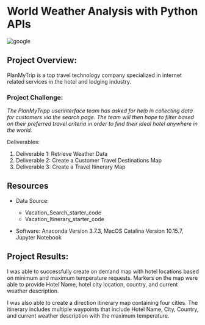 # World Weather Analysis with Python APIs
![google](https://user-images.githubusercontent.com/36451701/143144083-58bf7fed-3560-42a5-bb58-54019b53ad7d.png)

## Project Overview:
PlanMyTrip is a top travel technology company specialized in internet related services in the hotel and lodging industry.

### Project Challenge:
*The PlanMyTripp userinterface team has asked for help in collecting data for customers via the search page.  The team will then hope to filter based on their preferred travel criteria in order to find their ideal hotel anywhere in the world.*

Deliverables:
1. Deliverable 1: Retrieve Weather Data
2. Deliverable 2: Create a Customer Travel Destinations Map
3. Deliverable 3: Create a Travel Itinerary Map

## Resources
- Data Source:
    - Vacation_Search_starter_code
    - Vacation_Itinerary_starter_code

- Software: Anaconda Version 3.7.3, MacOS Catalina Version 10.15.7, Jupyter Notebook

## Project Results:
I was able to successfully create on demand map with hotel locations based on minimum and maximum temperature requests. Markers on the map were able to provide Hotel Name, hotel city location, country, and current weather description. 

I was also able to create a direction itinerary map containing four cities. The itinerary includes multiple waypoints that include Hotel Name, City, Country, and current weather description with the maximum temperature. 

